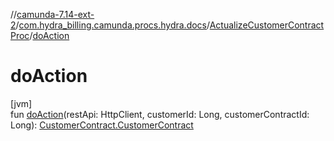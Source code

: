 //[camunda-7.14-ext-2](../../../index.md)/[com.hydra_billing.camunda.procs.hydra.docs](../index.md)/[ActualizeCustomerContractProc](index.md)/[doAction](do-action.md)

# doAction

[jvm]\
fun [doAction](do-action.md)(restApi: HttpClient, customerId: Long, customerContractId: Long): [CustomerContract.CustomerContract](../../com.hydra_billing.camunda.api.hydra.rest.v2.subjects.customers/-customer-contract/-customer-contract/index.md)
